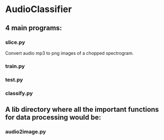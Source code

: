 # AudioClassifier

## 4 main programs:
### slice.py
Convert audio mp3 to png images of a chopped spectrogram.

### train.py
### test.py
### classify.py

## A lib directory where all the important functions for data processing would be:
### audio2image.py
